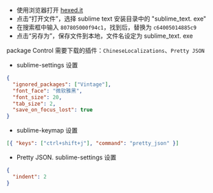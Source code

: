 
- 使用浏览器打开 [hexed.it](https://hexed.it/)
- 点击“打开文件”，选择 sublime text 安装目录中的 "sublime_text. exe"
- 在搜索框中输入 `807805000f94c1`，找到后，替换为 `c64005014885c9`
- 点击“另存为”，保存文件到本地，文件名设定为 sublime_text. exe

package Control 需要下载的插件：`ChineseLocalizations`、`Pretty JSON`

- sublime-settings 设置

```json
{
  "ignored_packages": ["Vintage"],
  "font_face": "微软雅黑",
  "font_size": 20,
  "tab_size": 2,
  "save_on_focus_lost": true
}
```

- sublime-keymap 设置

```json
[{ "keys": ["ctrl+shift+j"], "command": "pretty_json" }]
```

- Pretty JSON. sublime-settings 设置

```json
{
  "indent": 2
}
```
